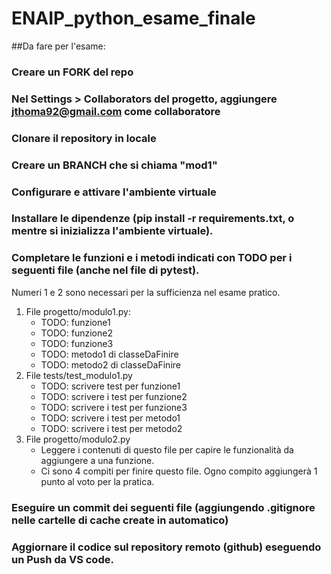 # ENAIP_python_esame_finale

##Da fare per l'esame:
### Creare un FORK del repo
### Nel Settings > Collaborators del progetto, aggiungere jthoma92@gmail.com come collaboratore
### Clonare il repository in locale
### Creare un BRANCH che si chiama "mod1"
### Configurare e attivare l'ambiente virtuale
### Installare le dipendenze (pip install -r requirements.txt, o mentre si inizializza l'ambiente virtuale).
### Completare le funzioni e i metodi indicati con TODO per i seguenti file (anche nel file di pytest).
Numeri 1 e 2 sono necessari per la sufficienza nel esame pratico. 
  1. File progetto/modulo1.py:
     - TODO: funzione1
     - TODO: funzione2
     - TODO: funzione3
     - TODO: metodo1 di classeDaFinire
     - TODO: metodo2 di classeDaFinire
  2. File tests/test_modulo1.py
     - TODO: scrivere test per funzione1
     - TODO: scrivere i test per funzione2
     - TODO: scrivere i test per funzione3
     - TODO: scrivere i test per metodo1
     - TODO: scrivere i test per metodo2
  3. File progetto/modulo2.py
     - Leggere i contenuti di questo file per capire le funzionalità da aggiungere a una funzione.
     - Ci sono 4 compiti per finire questo file. Ogno compito aggiungerà 1 punto al voto per la pratica. 
### Eseguire un commit dei seguenti file (aggiungendo .gitignore nelle cartelle di cache create in automatico)
### Aggiornare il codice sul repository remoto (github) eseguendo un Push da VS code. 
